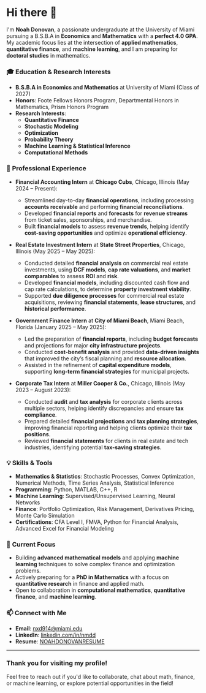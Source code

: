 # Hi there 👋

I'm **Noah Donovan**, a passionate undergraduate at the University of Miami pursuing a B.S.B.A in **Economics** and **Mathematics** with a **perfect 4.0 GPA**. My academic focus lies at the intersection of **applied mathematics**, **quantitative finance**, and **machine learning**, and I am preparing for **doctoral studies** in mathematics.

### 🎓 **Education & Research Interests**
- **B.S.B.A in Economics and Mathematics** at University of Miami (Class of 2027)
- **Honors**: Foote Fellows Honors Program, Departmental Honors in Mathematics, Prism Honors Program
- **Research Interests**:
  - **Quantitative Finance**
  - **Stochastic Modeling**
  - **Optimization**
  - **Probability Theory**
  - **Machine Learning & Statistical Inference**
  - **Computational Methods**

### 💼 **Professional Experience**
- **Financial Accounting Intern** at **Chicago Cubs**, Chicago, Illinois (May 2024 – Present):
  - Streamlined day-to-day **financial operations**, including processing **accounts receivable** and performing **financial reconciliations**.
  - Developed **financial reports** and **forecasts** for **revenue streams** from ticket sales, sponsorships, and merchandise.
  - Built **financial models** to assess **revenue trends**, helping identify **cost-saving opportunities** and optimize **operational efficiency**.

- **Real Estate Investment Intern** at **State Street Properties**, Chicago, Illinois (May 2025 – May 2025):
  - Conducted detailed **financial analysis** on commercial real estate investments, using **DCF models**, **cap rate valuations**, and **market       comparables** to assess **ROI** and **risk**.
  - Developed **financial models**, including discounted cash flow and cap rate calculations, to determine **property investment viability**.
  - Supported **due diligence processes** for commercial real estate acquisitions, reviewing **financial statements**, **lease structures**, and **historical performance**.

- **Government Finance Intern** at **City of Miami Beach**, Miami Beach, Florida (January 2025 – May 2025):
  - Led the preparation of **financial reports**, including **budget forecasts** and projections for major **city infrastructure projects**.
  - Conducted **cost-benefit analysis** and provided **data-driven insights** that improved the city’s fiscal planning and **resource allocation**.
  - Assisted in the refinement of **capital expenditure models**, supporting **long-term financial strategies** for municipal projects.

- **Corporate Tax Intern** at **Miller Cooper & Co.**, Chicago, Illinois (May 2023 – August 2023):
  - Conducted **audit** and **tax analysis** for corporate clients across multiple sectors, helping identify discrepancies and ensure **tax compliance**.
  - Prepared detailed **financial projections** and **tax planning strategies**, improving financial reporting and helping clients optimize their **tax positions**.
  - Reviewed **financial statements** for clients in real estate and tech industries, identifying potential **tax-saving strategies**.

### 💡 **Skills & Tools**
- **Mathematics & Statistics**: Stochastic Processes, Convex Optimization, Numerical Methods, Time Series Analysis, Statistical Inference
- **Programming**: Python, MATLAB, C++, R
- **Machine Learning**: Supervised/Unsupervised Learning, Neural Networks
- **Finance**: Portfolio Optimization, Risk Management, Derivatives Pricing, Monte Carlo Simulation              
- **Certifications**: CFA Level I, FMVA, Python for Financial Analysis, Advanced Excel for Financial Modeling

### 🎯 **Current Focus**
- Building **advanced mathematical models** and applying **machine learning** techniques to solve complex finance and optimization problems.
- Actively preparing for a **PhD in Mathematics** with a focus on **quantitative research** in finance and applied math.
- Open to collaboration in **computational mathematics**, **quantitative finance**, and **machine learning**.

### 📫 **Connect with Me**
- **Email**: nxd914@miami.edu  
- **LinkedIn**: [linkedin.com/in/nmdd](https://www.linkedin.com/in/nmdd)
- **Resume**: [NOAHDONOVANRESUME](https://raw.githubusercontent.com/nxd914/NOAHDONOVANRESUME/d7b126842a753f567c094367cd5bd6713ad9cc22/NOAHDONOVANRESUME.docx)

---

### **Thank you for visiting my profile!**  
Feel free to reach out if you'd like to collaborate, chat about math, finance, or machine learning, or explore potential opportunities in the field!
